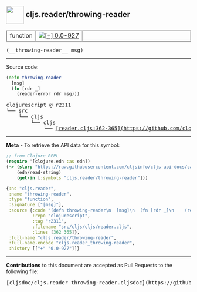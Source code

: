 ## <img width="48px" valign="middle" src="http://i.imgur.com/Hi20huC.png"> cljs.reader/throwing-reader

 <table border="1">
<tr>

<td>function</td>
<td><a href="https://github.com/cljsinfo/cljs-api-docs/tree/0.0-927"><img valign="middle" alt="[+] 0.0-927" src="https://img.shields.io/badge/+-0.0--927-lightgrey.svg"></a> </td>
</tr>
</table>

 <samp>
(__throwing-reader__ msg)<br>
</samp>

---





Source code:

```clj
(defn throwing-reader
  [msg]
  (fn [rdr _]
    (reader-error rdr msg)))
```

 <pre>
clojurescript @ r2311
└── src
    └── cljs
        └── cljs
            └── <ins>[reader.cljs:362-365](https://github.com/clojure/clojurescript/blob/r2311/src/cljs/cljs/reader.cljs#L362-L365)</ins>
</pre>


---

__Meta__ - To retrieve the API data for this symbol:

```clj
;; from Clojure REPL
(require '[clojure.edn :as edn])
(-> (slurp "https://raw.githubusercontent.com/cljsinfo/cljs-api-docs/catalog/cljs-api.edn")
    (edn/read-string)
    (get-in [:symbols "cljs.reader/throwing-reader"]))
```

```clj
{:ns "cljs.reader",
 :name "throwing-reader",
 :type "function",
 :signature ["[msg]"],
 :source {:code "(defn throwing-reader\n  [msg]\n  (fn [rdr _]\n    (reader-error rdr msg)))",
          :repo "clojurescript",
          :tag "r2311",
          :filename "src/cljs/cljs/reader.cljs",
          :lines [362 365]},
 :full-name "cljs.reader/throwing-reader",
 :full-name-encode "cljs.reader_throwing-reader",
 :history [["+" "0.0-927"]]}

```

---

__Contributions__ to this document are accepted as Pull Requests to the following file:

 <pre>
[cljsdoc/cljs.reader_throwing-reader.cljsdoc](https://github.com/cljsinfo/cljs-api-docs/blob/master/cljsdoc/cljs.reader_throwing-reader.cljsdoc)
</pre>

